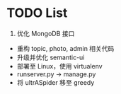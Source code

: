 # TODO List

1. 优化 MongoDB 接口
* 重构 topic, photo, admin 相关代码
* 升级并优化 semantic-ui
* 部署至 Linux，使用 virtualenv
* runserver.py -> manage.py
* 将 ultrASpider 移至 greedy
